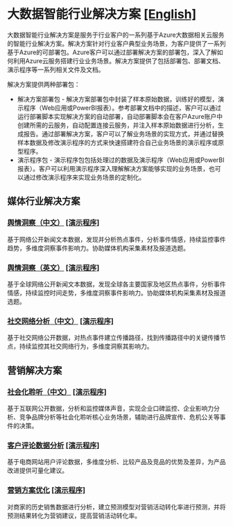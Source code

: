 ﻿# 大数据智能行业解决方案 [[English]](./README-en.md)
大数据智能行业解决方案是服务于行业客户的一系列基于Azure大数据相关云服务的智能行业解决方案。解决方案针对行业客户典型业务场景，为客户提供了一系列基于Azure的可部署包。Azure客户可以通过部署解决方案的部署包，深入了解如何利用Azure云服务搭建行业业务场景。解决方案提供了包括部署包、部署文档、演示程序等一系列相关文件及文档。

解决方案提供两种部署包：
* 解决方案部署包 - 解决方案部署包中封装了样本原始数据，训练好的模型，演示程序（Web应用或PowerBI报表）。参考部署文档中的描述，客户可以通过运行部署脚本实现解决方案的自动部署，自动部署脚本会在客户Azure账户中创建所需的云服务，自动配置连接云服务，并注入样本原始数据进行分析，生成报告。通过部署解决方案，客户可以了解业务场景的实现方式，并通过替换样本数据及修改演示程序的方式来快速搭建符合自己业务场景的演示程序或原型程序。
* 演示程序包 - 演示程序包包括处理过的数据及演示程序（Web应用或PowerBI报表）。客户可以利用演示程序深入理解解决方案能够实现的业务场景，也可以通过修改演示程序来实现业务场景的定制化。

## 媒体行业解决方案
### [舆情洞察（中文）](./Media/SentimentCN) [[演示程序]](https://msit.powerbi.com/view?r=eyJrIjoiOTJkZDYyYzgtZjQwYS00ZTkxLWFhMDAtMWQyNGQ0MjhjZTZjIiwidCI6IjcyZjk4OGJmLTg2ZjEtNDFhZi05MWFiLTJkN2NkMDExZGI0NyIsImMiOjV9)
基于网络公开新闻文本数据，发现并分析热点事件，分析事件情感，持续监控事件趋势，多维度洞察事件影响力。协助媒体机构采集素材及报道选题。

### [舆情洞察（英文）](./Media/SentimentEN) [[演示程序]](https://msit.powerbi.com/view?r=eyJrIjoiYmExZGMxMjUtN2MxZi00MzczLWIwOTEtNWRkMWM5ZmQ0YjIwIiwidCI6IjcyZjk4OGJmLTg2ZjEtNDFhZi05MWFiLTJkN2NkMDExZGI0NyIsImMiOjV9)
基于全球网络公开新闻文本数据，发现全球各主要国家及地区热点事件，分析事件情感，持续监控时间走势，多维度洞察事件影响力。协助媒体机构采集素材及报道选题。

### [社交网络分析（中文）](./Media/SnaCN) [[演示程序]](https://msit.powerbi.com/view?r=eyJrIjoiZmU0ZWQ0ZDMtN2ExNC00MmMxLWEyNGYtZTI5ZmRhMTUzNjViIiwidCI6IjcyZjk4OGJmLTg2ZjEtNDFhZi05MWFiLTJkN2NkMDExZGI0NyIsImMiOjV9)
基于社交网络公开数据，对热点事件建立传播路径，找到传播路径中的关键传播节点，持续监控其社交网络行为，多维度洞察其影响力。

## 营销解决方案
### [社会化聆听（中文）](./Marketing/ListeningCN) [[演示程序]](http://wssocialsenti348668531.chinacloudsites.cn/)
基于互联网公开数据，分析和监控媒体声音，实现企业口碑监控、企业影响力分析、竞争品牌分析等社会化聆听核心业务场景，辅助进行品牌宣传、危机公关等事件的决策。

### [客户评论数据分析](./Marketing/CRDAnalytics) [[演示程序]](https://msit.powerbi.com/view?r=eyJrIjoiNGJiMmFhMjMtNzE0OC00MjM1LThiOTgtYjFhOWIzY2ZlZmU2IiwidCI6IjcyZjk4OGJmLTg2ZjEtNDFhZi05MWFiLTJkN2NkMDExZGI0NyIsImMiOjV9)
基于电商网站用户评论数据，多维度分析、比较产品及竞品的优势及差异，为产品改进提供可量化建议。

### [营销方案优化](./Marketing/Campaign) [[演示程序]](https://msit.powerbi.com/view?r=eyJrIjoiN2ZmMTE0MWMtNjkyYi00YTc4LTlkNzUtNzdkZDYyOTVjZGM3IiwidCI6IjcyZjk4OGJmLTg2ZjEtNDFhZi05MWFiLTJkN2NkMDExZGI0NyIsImMiOjV9)
对商家的历史销售数据进行分析，建立预测模型对营销活动转化率进行预测，并将预测结果转化为营销建议，提高营销活动转化率。
